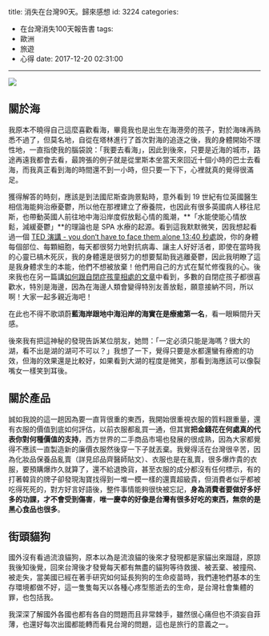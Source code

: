 title: 消失在台灣90天。歸來感想
id: 3224
categories:
  - 在台灣消失100天報告書
tags:
  - 歐洲
  - 旅遊
  - 心得
date: 2017-12-20 02:31:00
---
![](https://c2.staticflickr.com/2/1885/30517712048_560ce4bc49_b.jpg)

## 關於海

我原本不曉得自己這麼喜歡看海，畢竟我也是出生在海港旁的孩子，對於海味再熟悉不過了，但莫名地，自從在塔林進行了首次對海的追逐之後，我的身體開始不理性地，一直指使我的腦袋說：「我要去看海」，因此到後來，只要是近海的城市，路途再遠我都會去看，最誇張的例子就是從里斯本坐當天來回近十個小時的巴士去看海，而我真正看到海的時間還不到一小時，但只要一下下，心裡就真的覺得很滿足。

獲得解答的時刻，應該是到法國尼斯查詢景點時，意外看到 19 世紀有位英國醫生相信海能夠治療憂鬱，所以他在那裡建立了療養院，也因此有很多英國病人移往尼斯，也帶動英國人前往地中海沿岸度假放鬆心情的風潮，**「水能使能心情放鬆，減緩憂鬱」**的理論也是 SPA 水療的起源。看到這我默默微笑，因我想起看過一個 [TED 演講 - you don‘t have to face them alone 13:40 秒處](https://tw.voicetube.com/videos/8236?ref=speech)說，你的身體每個部位、每顆細胞，每天都很努力地對抗病毒、讓主人好好活者，即使在當時我的心靈已槁木死灰，我的身體還是很努力的想要幫助我逃離憂鬱，因此我明瞭了這是我身體求生的本能，他們不想被放棄！他們用自己的方式在幫忙修復我的心。後來我也在另一篇講[如何跟自閉症孩童相處的文章](https://www.theguardian.com/lifeandstyle/2017/jun/16/how-to-help-people-with-autism-just-be-nice)中看到，多數的自閉症孩子都很喜歡水，特別是海邊，因為在海邊人類會變得特別友善放鬆，願意接納不同，所以啊！大家一起多親近海吧！

在此也不得不歌頌蔚**藍海岸跟地中海沿岸的海實在是療癒第一名**，看一眼瞬間升天感。

後來我有把這神秘的發現告訴某位朋友，她問：「一定必須只能是海嗎？很大的湖，看不出是湖的湖可不可以？」我想了一下，覺得只要是水都還蠻有療癒的功效，但海的效果還是比較好，如果看到大湖的程度是微笑，那看到海應該可以像裂嘴女一樣笑到耳後。

## 關於產品

誠如我說的這一趟因為要一直背很重的東西，我開始很重視衣服的質料跟重量，還有衣服的價值到底如何評估，以前衣服都亂買一通，但其實**把金錢花在何處真的代表你對何種價值的支持**，西方世界的二手商品市場也發展的很成熟，因為大家都覺得不應該一直製造新的廉價衣服然後穿一下子就丟棄。我覺得活在台灣很辛苦，因為化妝品保養品亂賣（詳見邱品齊醫師貼文）、衣服也是在亂賣，很多爆炸貴的衣服，要預購爆炸久就算了，還不給退換貨，甚至衣服的成分都沒有任何標示，有的打著韓貨的牌子卻發現淘寶找得到一堆一模一樣的還賣超級貴，但消費者似乎都被吃得死死的，對方好言好語後，整件事情能夠很快被忘記，**身為消費者要做好多好多的功課，才不會受到傷害**，**唯一慶幸的好像是台灣有很多好吃的東西，無奈的是黑心食品也很多**。

## 街頭貓狗

國外沒有看過流浪貓狗，原本以為是流浪貓的後來才發現都是家貓出來蹓躂，原諒我後知後覺，回來台灣後才發覺每天都有無盡的貓狗等待救援、被丟棄、被撞飛、被走失，當美國已經在著手研究如何延長狗狗的生命疫苗時，我們連牠們基本的生存環境都做不好，這一隻隻每天以各種心疼型態逝去的生命，是台灣社會集體的罪，也包括我。

我深深了解國外各國也都有各自的問題而且非常棘手，雖然很心痛但也不須妄自菲薄，也還好每次出國都能轉而看見台灣的問題，這也是旅行的意義之一。